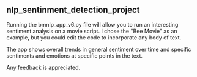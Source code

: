 ## nlp_sentinment_detection_project

Running the bmnlp_app_v6.py file will allow you to run an interesting sentiment analysis on a movie script. I chose the "Bee Movie" as an example, but you could edit the code to incorporate any body of text. 

The app shows overall trends in general sentiment over time and specific sentiments and emotions at specific points in the text. 

Any feedback is appreciated.
